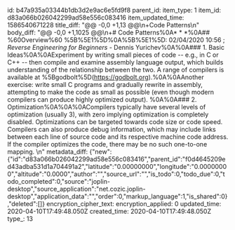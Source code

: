 id: b47a935a03344b1db3d2e9ac6e5fd9f8
parent_id: 
item_type: 1
item_id: d83a066b026042299ad58e556c083416
item_updated_time: 1586540671228
title_diff: "@@ -0,0 +1,13 @@\n+Code Patterns\n"
body_diff: "@@ -0,0 +1,1025 @@\n+# Code Patterns%0A* * *%0A## %60Overview%60 %5B%5E1%5D%0A%5B%5E1%5D: 02/04/2020 10:56 ; _Reverse Engineering for Beginners_ - Dennis Yurichev%0A%0A### 1. Basic Ideas%0A%0AExperiment by writing small pieces of code -- e.g., in C or C++ -- then compile and examine assembly language output, which builds understanding of the relationship between the two.  A range of compilers is available at %5Bgodbolt%5D(https://godbolt.org).%0A%0AAnother exercise: write small C programs and gradually rewrite in assembly, attempting to make the code as small as possible (even though modern compilers can produce highly optimized output).  %0A%0A### 2. Optimization%0A%0A%0ACompilers typically have several levels of optimization (usually 3), with zero implying optimization is completely disabled.  Optimizations can be targeted towards code size or code speed.  Compilers can also produce debug information, which may include links between each line of source code and its respective machine code address.  If the compiler optimizes the code, there may be no such one-to-one mapping.  \n"
metadata_diff: {"new":{"id":"d83a066b026042299ad58e556c083416","parent_id":"f0d4645209ed43adba531d1a704491a2","latitude":"0.00000000","longitude":"0.00000000","altitude":"0.0000","author":"","source_url":"","is_todo":0,"todo_due":0,"todo_completed":0,"source":"joplin-desktop","source_application":"net.cozic.joplin-desktop","application_data":"","order":0,"markup_language":1,"is_shared":0},"deleted":[]}
encryption_cipher_text: 
encryption_applied: 0
updated_time: 2020-04-10T17:49:48.050Z
created_time: 2020-04-10T17:49:48.050Z
type_: 13